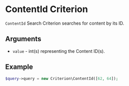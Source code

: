 # ContentId Criterion

`ContentId` Search Criterion searches for content by its ID.

## Arguments

- `value` - int(s) representing the Content ID(s).

## Example

``` php
$query->query = new Criterion\ContentId([62, 64]);
```
